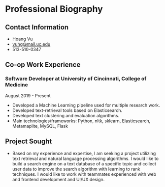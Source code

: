 # Professional Biography

## Contact Information
* Hoang Vu
* vuhg@mail.uc.edu
* 513-510-0347

## Co-op Work Experience
### Software Developer at University of Cincinnati, College of Medicine
August 2019 - Present
* Developed a Machine Learning pipeline used for multiple research work.
* Developed text-retrieval tools based on Elasticsearch.
* Developed text clustering and evaluation algorithms.
* Main technologies/frameworks: Python, nltk, sklearn, Elasticsearch, Metamaplite, MySQL, Flask

## Project Sought
* Based on my experience and expertise, I am seeking a project utilizing text retrieval and natural language processing algorithms. I would like to build a search engine on a text database of a specific topic and collect user data to improve the search algorithm with learning to rank techniques. I would like to work with teammates experienced with web and frontend development and UI/UX design.
